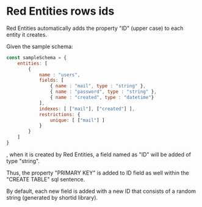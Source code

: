 # Red Entities rows ids

Red Entities automatically adds the property "ID" (upper case) to each entity it creates.

Given the sample schema:

```js
const sampleSchema = {
    entities: [
        {
            name : "users",
            fields: [
                { name : "mail", type : "string" },
                { name : "password", type : "string" },
                { name : "created", type : "datetime"}
            ],
            indexes: [ ["mail"], ["created"] ],
            restrictions: {
                unique: [ ["mail"] ]
            }
        }
    ]
}
```

, when it is created by Red Entities, a field named as "ID" will be added of type "string".

Thus, the property "PRIMARY KEY" is added to ID field as well within the "CREATE TABLE" sql sentence.

By default, each new field is added with a new ID that consists of a random string (generated by shortid library).